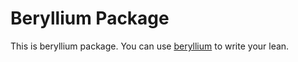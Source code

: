 # Beryllium Package

This is beryllium package. You can use
[beryllium](https://guides.github.com/mannuan/beryllium/)
to write your lean.
